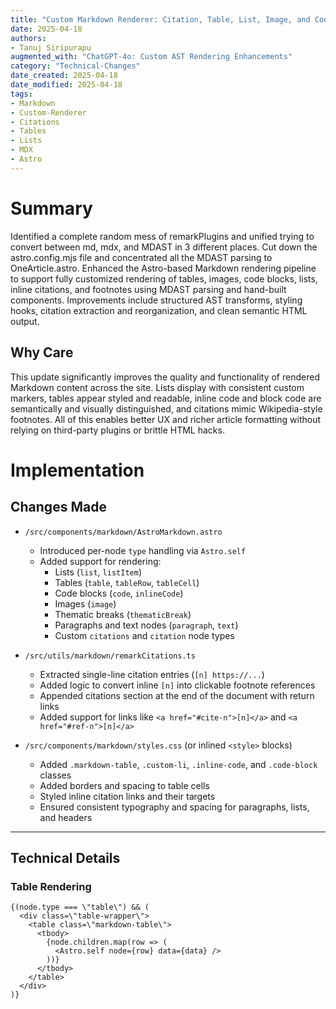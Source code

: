 ```yaml
---
title: "Custom Markdown Renderer: Citation, Table, List, Image, and Code Support"
date: 2025-04-18
authors:
- Tanuj Siripurapu
augmented_with: "ChatGPT-4o: Custom AST Rendering Enhancements"
category: "Technical-Changes"
date_created: 2025-04-18
date_modified: 2025-04-18
tags:
- Markdown
- Custom-Renderer
- Citations
- Tables
- Lists
- MDX
- Astro
---
```


# Summary
Identified a complete random mess of remarkPlugins and unified trying to convert between md, mdx, and MDAST in 3 different places. Cut down the astro.config.mjs file and concentrated all the MDAST parsing to OneArticle.astro. Enhanced the Astro-based Markdown rendering pipeline to support fully customized rendering of tables, images, code blocks, lists, inline citations, and footnotes using MDAST parsing and hand-built components. Improvements include structured AST transforms, styling hooks, citation extraction and reorganization, and clean semantic HTML output.

## Why Care
This update significantly improves the quality and functionality of rendered Markdown content across the site. Lists display with consistent custom markers, tables appear styled and readable, inline code and block code are semantically and visually distinguished, and citations mimic Wikipedia-style footnotes. All of this enables better UX and richer article formatting without relying on third-party plugins or brittle HTML hacks.

# Implementation

## Changes Made

- `/src/components/markdown/AstroMarkdown.astro`
  - Introduced per-node `type` handling via `Astro.self`
  - Added support for rendering:
    - Lists (`list`, `listItem`)
    - Tables (`table`, `tableRow`, `tableCell`)
    - Code blocks (`code`, `inlineCode`)
    - Images (`image`)
    - Thematic breaks (`thematicBreak`)
    - Paragraphs and text nodes (`paragraph`, `text`)
    - Custom `citations` and `citation` node types

- `/src/utils/markdown/remarkCitations.ts`
  - Extracted single-line citation entries (`[n] https://...`)
  - Added logic to convert inline `[n]` into clickable footnote references
  - Appended citations section at the end of the document with return links
  - Added support for links like `<a href="#cite-n">[n]</a>` and `<a href="#ref-n">[n]</a>`

- `/src/components/markdown/styles.css` (or inlined `<style>` blocks)
  - Added `.markdown-table`, `.custom-li`, `.inline-code`, and `.code-block` classes
  - Added borders and spacing to table cells
  - Styled inline citation links and their targets
  - Ensured consistent typography and spacing for paragraphs, lists, and headers

---

## Technical Details

### Table Rendering
```astro
{(node.type === \"table\") && (
  <div class=\"table-wrapper\">
    <table class=\"markdown-table\">
      <tbody>
        {node.children.map(row => (
          <Astro.self node={row} data={data} />
        ))}
      </tbody>
    </table>
  </div>
)}
```